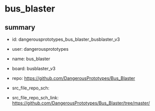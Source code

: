 # bus_blaster
 
## summary 
* id: dangerousprototypes_bus_blaster_busblaster_v3
* user: dangerousprototypes
* name: bus_blaster
* board: busblaster_v3
* repo: https://github.com/DangerousPrototypes/Bus_Blaster



* src_file_repo_sch: 
* src_file_repo_sch_link: https://github.com/DangerousPrototypes/Bus_Blaster/tree/master/






